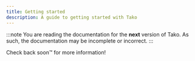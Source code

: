 ```yaml
---
title: Getting started
description: A guide to getting started with Tako
---
```

:::note
You are reading the documentation for the **next** version of Tako. As such, the documentation may be incomplete or incorrect.
:::

Check back soon™️ for more information!
